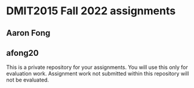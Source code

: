 # DMIT2015 Fall 2022 assignments

## Aaron Fong

## afong20

This is a private repository for your assignments. 
You will use this only for evaluation work. 
Assignment work not submitted within this repository will not be evaluated.
